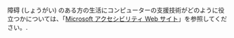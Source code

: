 障碍 (しょうがい) のある方の生活にコンピューターの支援技術がどのように役立つかについては、「[Microsoft アクセシビリティ Web サイト](http://go.microsoft.com/fwlink/?LinkId=8431)」を参照してください。.

<!--HONumber=May16_HO1-->


